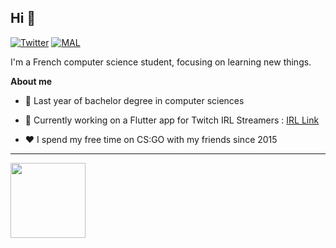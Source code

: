 ## Hi 👋

[![Twitter](https://img.shields.io/badge/Twitter-1DA1F2?style=for-the-badge&logo=twitter&logoColor=white)](https://twitter.com/LezdCS)
[![MAL](https://img.shields.io/badge/Myanimelist-2E51A2?style=for-the-badge&logo=myanimelist&logoColor=white)](https://myanimelist.net/profile/Lezd)

I'm a French computer science student, focusing on learning new things.

**About me**

- 💼 Last year of bachelor degree in computer sciences

- 🔭 Currently working on a Flutter app for Twitch IRL Streamers : [IRL Link](https://github.com/LezdCS/irl_link)

- ❤️ I spend my free time on CS:GO with my friends since 2015


---

<div>
  <img height=120 src="https://github-readme-stats.vercel.app/api/top-langs/?username=LezdCS&hide=html&hide_title=true&hide_border=true&layout=compact&langs_count=8&theme=tokyonight" />
</div>

